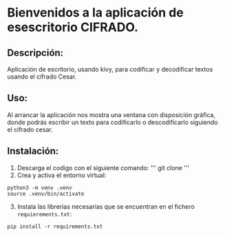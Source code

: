 # Bienvenidos a la aplicación de esescritorio CIFRADO.
## Descripción:
Aplicación de escritorio, usando kivy, para codificar y decodificar textos usando
el cifrado Cesar.
## Uso:
Al arrancar la aplicación nos mostra una ventana con disposición gráfica, donde podrás escribir un texto para codificarlo o descodificarlo siguiendo el cifrado cesar.


## Instalación:
1. Descarga el codigo con el siguiente comando:
'''
git clone 
'''
2. Crea y activa el entorno virtual:
```
python3 -m venv .venv
source .venv/bin/activate
```
3. Instala las librerias necesarias que se encuentran en el fichero `requierements.txt`:
```
pip install -r requirements.txt
```
